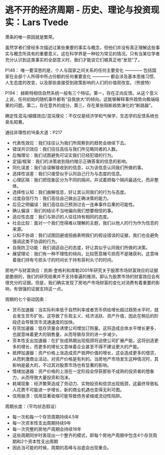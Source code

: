 # 逃不开的经济周期 - 历史、理论与投资现实：Lars Tvede

萧条的唯一原因就是繁荣。

虽然学者们曾经多次描述过某些重要的事实与概念，但他们并没有真正理解这些事实与概念所具有的重要意义，这在科学界是一种较为常见的情况。只有当某位学者充分认识到这类事实的全部意义时，我们才能说它们被真正地“发现”了。


P146： 唯一要深思的是，个人与国家之间关系的任何主要变化 ———— 包括国家在全部个人所得中所占份额的任何重要变化 ———— 都会涉及基本思维习惯、人生态度的改变，以及那些直接受到政策影响的人们的价值观改变。（熊彼特）


P194： 赫斯特相信自然系统一般有三个特征。第一，存在正向反馈。从这个意义上说，任何初始的随机事件都有“自我放大”的倾向。这能够解释事件趋势向极端结果的问题。第二，存在意外的成分。第三，存在某些阻断趋势演化的“断路器”。


确定性混沌/蝴蝶效应/混沌理论：不仅仅是经济学和气候学，生态学的反馈系统也臭名昭著。


通往非理性的16条大道：P217

- 代表性效应：我们往往认为我们所观察到的趋势会继续下去。
- 错误共识效应：我们往往高估与我们所见略同者的人数。
- 后悔理论：我们试图避免可证实我们已经犯错的行为。
- 定锚/框架：我们的决策收到隐约暗示正确答案的信息的影响。
- 同化误差：我们会误解接收到的信息，以为该信息认同我们所做的事。
- 选择性误差：我们只接受似乎认同自己行为与态度的信息。
- 心理区隔：我们把现象区分为不同的隔间，并试着把每个隔间最适化，而非整体。
- 选择性认知：我们曲解信息，好让其认同我们的行为与态度。
- 过度自信行为：我们高估自己做出正确决策的能力。
- 后见之明偏误：我们高估自己预测过去一连串事件后果的可能性。
- 确认偏误：我们的结论不当地偏向我们想要相信的事。
- 适应性态度：我们与熟识的人往往持有相同的态度。
- 社会比较：面对一个我们觉得难以理解的主题，我们以他人的行为作为信息的来源。
- 认知不协调：我们试图回避或扭曲表明我们的假设错误的证据，我们也会避免强调这类不协调的行为。
- 自我防卫功能：我们调适自己的态度，好让其似乎认同我们所做的决策。
- 展望理论：我们有一种不理性的倾向，比较愿意赌亏损而不是赌获利，这意味着我们持有亏损头寸的时间长于持有获利头寸的时间。


房地产与财富效应：凯斯·奎格利和席勒2001年研究关于股票市场财富效应的证据是脆弱的，我们的研究结果并不支持普遍的推测，即认为股票市场的财富效应会有很充分的证据。但是，我们确实发现了房地产市场财富的变化对消费有着重要的影响，有很强的证据支持这一点。


周期的七个驱动因素：

- 货币加速器：当实际利率低于自然利率或者货币供给增长超过趋势水平时，就会发生货币扩张。这导致了乐观主义、经济活跃、资产升值，因此在稍后的阶段还会导致货币流通速度的加快。
- 存货加速器：低存货量会诱使公司增加订购量。这将造成总体水平增长更多，也就意味着更大的销售量，从而导致存货的进一步减少。
- 资本性支出加速器：在扩张成熟期出现瓶颈将迫使公司扩展产能，这将创造更多的增长，而更多的增长又意味着企业甚至不得不建设更大的产能。
- 抵押加速器：资产价格上涨造成资产抵押价值的增长，这会造成更多的借贷，从而刺激商业活动，对资产价格是有利的。当房地产市场发生这种情况时，其影响是最大的，不过其对股票市场也有显著的影响。
- 情绪加速器：资产价格的上涨在一定阶段会俘获那些不成熟的投资者的想象力，从而导致大量投资和泡沫。
- 耗竭现象：经济繁荣造成了劳动力、实物投资和信贷出现瓶颈，这最终导致私人花费不可能进一步增长，新的商业机遇也变得无利可图。
- 信用崩溃：信用显著收缩可能导致债务紧缩或流动性陷阱。


周期长度：（平均状态假设）

- 每一次和每一个存货周期持续4.5年
- 每一次资本性支出周期持续9年
- 每一次完整的房地产周期会持续18年
- 这些周期同步时表现出一个整齐的模式，即每个房地产周期中包含4个存货周期和2个资本性支出周期
- 因此当可能的时候，周期的高峰与谷底会出现重合。
